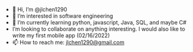 - 👋 Hi, I’m @jlchen1290
- 👀 I’m interested in software engineering
- 🌱 I’m currently learning python, javascript, Java, SQL, and maybe C#
- I’m looking to collaborate on anything interesting.  I would also like to write my first mobile app (02/16/2022)
- 📫 How to reach me: jlchen1290@gmail.com

<!---
jlchen1290/jlchen1290 is a ✨ special ✨ repository because its `README.md` (this file) appears on your GitHub profile.
You can click the Preview link to take a look at your changes.
--->
